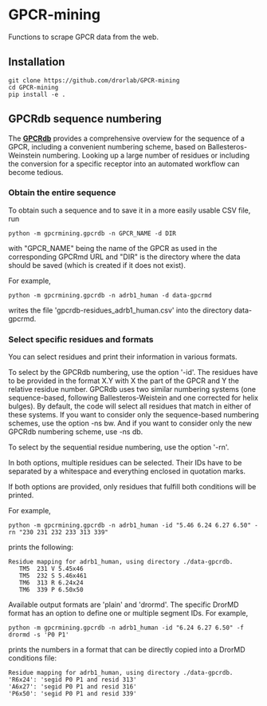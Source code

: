 # GPCR-mining
Functions to scrape GPCR data from the web.

## Installation

    git clone https://github.com/drorlab/GPCR-mining
    cd GPCR-mining
    pip install -e .

## GPCRdb sequence numbering

The [__GPCRdb__](https://gpcrdb.org) provides a comprehensive overview for the sequence of a GPCR, including a convenient numbering scheme, based on Ballesteros-Weinstein numbering.
Looking up a large number of residues or including the conversion for a specific receptor into an automated workflow can become tedious.

### Obtain the entire sequence

To obtain such a sequence and to save it in a more easily usable CSV file, run

    python -m gpcrmining.gpcrdb -n GPCR_NAME -d DIR

with "GPCR_NAME" being the name of the GPCR as used in the corresponding GPCRmd URL and "DIR" is the directory where the data should be saved (which is created if it does not exist).

For example,

    python -m gpcrmining.gpcrdb -n adrb1_human -d data-gpcrmd

writes the file 'gpcrdb-residues_adrb1_human.csv' into the directory data-gpcrmd.

### Select specific residues and formats

You can select residues and print their information in various formats.

To select by the GPCRdb numbering, use the option '-id'. The residues have to be provided in the format X.Y with X the part of the GPCR and Y the relative residue number. 
GPCRdb uses two similar numbering systems (one sequence-based, following Ballesteros-Weistein and one corrected for helix bulges). 
By default, the code will select all residues that match in either of these systems. If you want to consider only the sequence-based numbering schemes, use the option -ns bw. And if you want to consider only the new GPCRdb numbering scheme, use -ns db.

To select by the sequential residue numbering, use the option '-rn'.

In both options, multiple residues can be selected. Their IDs have to be separated by a whitespace and everything enclosed in quotation marks.

If both options are provided, only residues that fulfill both conditions will be printed. 

For example,

    python -m gpcrmining.gpcrdb -n adrb1_human -id "5.46 6.24 6.27 6.50" -rn "230 231 232 233 313 339"    
    
prints the following:

    Residue mapping for adrb1_human, using directory ./data-gpcrdb.
       TM5  231 V 5.45x46
       TM5  232 S 5.46x461
       TM6  313 R 6.24x24
       TM6  339 P 6.50x50


Available output formats are 'plain' and 'drormd'. The specific DrorMD format has an option to define one or multiple segment IDs.
For example, 

    python -m gpcrmining.gpcrdb -n adrb1_human -id "6.24 6.27 6.50" -f drormd -s 'P0 P1'

prints the numbers in a format that can be directly copied into a DrorMD conditions file:

    Residue mapping for adrb1_human, using directory ./data-gpcrdb.
    'R6x24': 'segid P0 P1 and resid 313'
    'A6x27': 'segid P0 P1 and resid 316'
    'P6x50': 'segid P0 P1 and resid 339'

    
